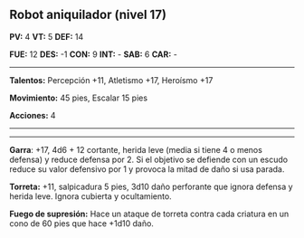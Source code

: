 ## Robot aniquilador (nivel 17)

**PV:** 4			**VT:** 5	 		**DEF:** 14

**FUE:** 12	**DES:** -1	**CON:** 9 	**INT:** -	**SAB:** 6	**CAR:** -

------

**Talentos:** Percepción +11, Atletismo +17, Heroísmo +17

**Movimiento:** 45 pies, Escalar 15 pies

**Acciones:** 4

****



------

**Garra**: +17, 4d6 + 12 cortante, herida leve (media si tiene 4 o menos defensa) y reduce defensa por 2. Si el objetivo se defiende con un escudo reduce su valor defensivo por 1 y provoca la mitad de daño si usa parada.

**Torreta:** +11, salpicadura 5 pies, 3d10 daño perforante que ignora defensa y herida leve. Ignora cubierta y ocultamiento. 

**Fuego de supresión:** Hace un ataque de torreta contra cada criatura en un cono de 60 pies que hace +1d10 daño.
